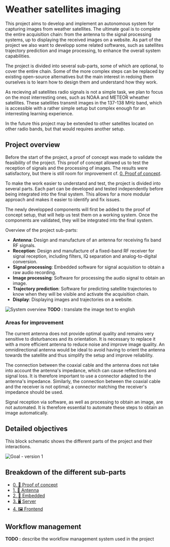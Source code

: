 # Weather satellites imaging

This project aims to develop and implement an autonomous system for capturing images from weather satellites. The ultimate goal is to complete the entire acquisition chain: from the antenna to the signal processing systems, up to displaying the received images on a website. As part of the project we also want to developp some related softwares, such as satellites trajectory prediction and image processing, to enhance the overall system capabilities.

The project is divided into several sub-parts, some of which are optional, to cover the entire chain. Some of the more complex steps can be replaced by existing open-source alternatives but the main interest in redoing them ourselves is to learn how to design them and understand how they work.

As recieving all satellites radio signals is not a simple task, we plan to focus on the most interresting ones, such as NOAA and METEOR wheather satellites. These satellites transmit images in the 137-138 MHz band, which is accessible with a rather simple setup but complex enough for an interresting learning experience.

In the future this project may be extended to other satellites located on other radio bands, but that would requires another setup.

## Project overview

Before the start of the project, a proof of concept was made to validate the feasibility of the project. This proof of concept allowed us to test the reception of signals and the processing of images. The results were satisfactory, but there is still room for improvement cf. [0. Proof of concept](./0.%20Proof%20of%20concept/README.md).

To make the work easier to understand and test, the project is divided into several parts. Each part can be developed and tested independently before being integrated into the final system. This allows for a more modular approach and makes it easier to identify and fix issues.

The newly developped components will first be added to the proof of concept setup, that will help us test them on a working system. Once the components are validated, they will be integrated into the final system.

Overview of the project sub-parts:

- **Antenna**: Design and manufacture of an antenna for receiving fix band RF signals.
- **Reception**: Design and manufacture of a fixed-band RF receiver for signal reception, including filters, IQ separation and analog-to-digital conversion.
- **Signal processing**: Embedded software for signal acquisition to obtain a raw audio recording.
- **Image processing**: Software for processing the audio signal to obtain an image.
- **Trajectory prediction**: Software for predicting satellite trajectories to know when they will be visible and activate the acquisition chain.
- **Display**: Displaying images and trajectories on a website.

![System overview](./images/main/System%20overview.png)
**TODO :** translate the image text to english

### Areas for improvement

The current antenna does not provide optimal quality and remains very sensitive to disturbances and its orientation. It is necessary to replace it with a more efficient antenna to reduce noise and improve image quality. An omnidirectional antenna would be ideal to avoid having to orient the antenna towards the satellite and thus simplify the setup and improve reliability.

The connection between the coaxial cable and the antenna does not take into account the antenna's impedance, which can cause reflections and signal loss. It is therefore important to use a connector adapted to the antenna's impedance.
Similarly, the connection between the coaxial cable and the receiver is not optimal; a connector matching the receiver's impedance should be used.

Signal reception via software, as well as processing to obtain an image, are not automated. It is therefore essential to automate these steps to obtain an image automatically.

## Detailed objectives

This block schematic shows the different parts of the project and their interactions.

![Goal - version 1](./images/main/Goal%20-%20version%201.png)

## Breakdown of the different sub-parts
- [0. 🧪​ Proof of concept](./0.%20Proof%20of%20concept/README.md)
- [1. 📡​ Antenna](./1.%20Antenna/README.md)
- [2. 🔋​ Embedded](./2.Embedded.md)
- [3. 🖥️​ Server](./3.Server.md)
- [4. 🖼️​ Frontend](./4.Frontend.md)

## Workflow management

**TODO :** describe the workflow management system used in the project